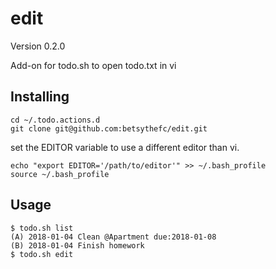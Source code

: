 # edit
Version 0.2.0

Add-on for todo.sh to open todo.txt in vi

## Installing

```
cd ~/.todo.actions.d
git clone git@github.com:betsythefc/edit.git
```

set the EDITOR variable to use a different editor than vi.

```
echo "export EDITOR='/path/to/editor'" >> ~/.bash_profile
source ~/.bash_profile
```

## Usage

```
$ todo.sh list
(A) 2018-01-04 Clean @Apartment due:2018-01-08
(B) 2018-01-04 Finish homework
$ todo.sh edit
```
